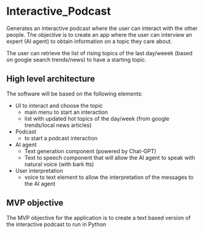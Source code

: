 # Interactive_Podcast
Generates an interactive podcast where the user can interact with the other people.
The objective is to create an app where the user can interview an expert (AI agent) to obtain information on a topic they care about.

The user can retrieve the list of rising topics of the last day/weeek (based on google search trends/news) to have a starting topic.


## High level architecture 

The software will be based on the following elements:

- UI to interact and choose the topic
  - main menu to start an interaction
  - list with updated hot topics of the day/week (from google trends/local news articles)
- Podcast
  - to start a podcast interaction  
- AI agent 
  - Text generation component (powered by Chat-GPT)
  - Text to speech component that will allow the AI agent to speak with natural voice (with bark tts)
- User interpretation 
  - voice to text element to allow the interpretation of the messages to the AI agent

## MVP objective

The MVP objective for the application is to create a text based version of the interactive podcast to run in Python
